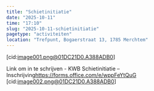 ```yaml
---
title: "Schietinitiatie"
date: "2025-10-11"
time: "17:10"
slug: "2025-10-11-schietinitiatie"
pagetype: "activiteiten"
location: "Trefpunt, Bogaerstraat 13, 1785 Merchtem"
---
```


[cid:image001.png@01DC21D0.A388ADB0]


Link om in te schrijven - KWB Schietinitiatie – Inschrijving<https://forms.office.com/e/wppFeYtQuG>
[cid:image002.png@01DC21D0.A388ADB0]




